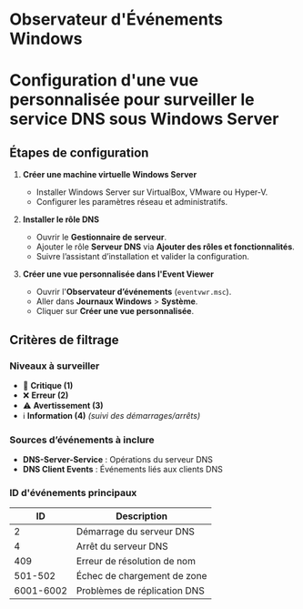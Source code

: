 # Observateur d'Événements Windows
# Configuration d'une vue personnalisée pour surveiller le service DNS sous Windows Server

## Étapes de configuration

1. **Créer une machine virtuelle Windows Server**  
   - Installer Windows Server sur VirtualBox, VMware ou Hyper-V.  
   - Configurer les paramètres réseau et administratifs.

2. **Installer le rôle DNS**  
   - Ouvrir le **Gestionnaire de serveur**.  
   - Ajouter le rôle **Serveur DNS** via **Ajouter des rôles et fonctionnalités**.  
   - Suivre l’assistant d’installation et valider la configuration.

3. **Créer une vue personnalisée dans l'Event Viewer**  
   - Ouvrir l'**Observateur d’événements** (`eventvwr.msc`).  
   - Aller dans **Journaux Windows** > **Système**.  
   - Cliquer sur **Créer une vue personnalisée**.  

## Critères de filtrage

### **Niveaux à surveiller**  
- 🔴 **Critique (1)**  
- ❌ **Erreur (2)**  
- ⚠️ **Avertissement (3)**  
- ℹ️ **Information (4)** _(suivi des démarrages/arrêts)_  

### **Sources d’événements à inclure**  
- **DNS-Server-Service** : Opérations du serveur DNS  
- **DNS Client Events** : Événements liés aux clients DNS  

### **ID d'événements principaux**  
| ID | Description |
|----|------------|
| 2 | Démarrage du serveur DNS |
| 4 | Arrêt du serveur DNS |
| 409 | Erreur de résolution de nom |
| 501-502 | Échec de chargement de zone |
| 6001-6002 | Problèmes de réplication DNS |

